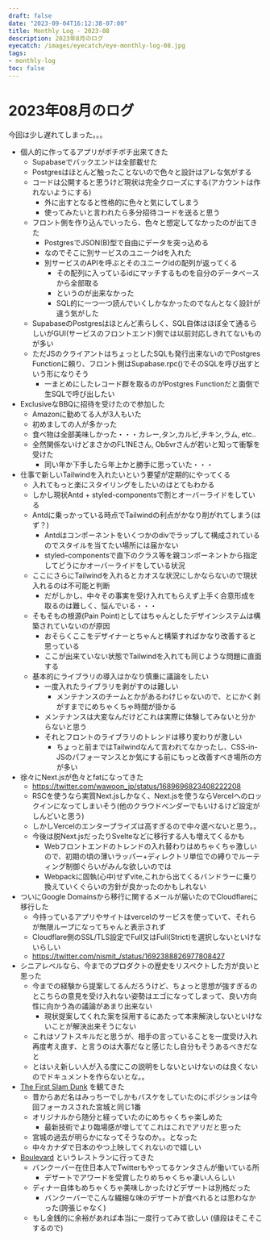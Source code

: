 ```yaml
---
draft: false
date: "2023-09-04T16:12:38-07:00"
title: Monthly Log - 2023-08
description: 2023年8月のログ
eyecatch: /images/eyecatch/eye-monthly-log-08.jpg
tags:
- monthly-log
toc: false
---
```


# 2023年08月のログ

今回は少し遅れてしまった。。。

- 個人的に作ってるアプリがボチボチ出来てきた
    - Supabaseでバックエンドは全部載せた
    - Postgresはほとんど触ったことないので色々と設計はアレな気がする
    - コードは公開すると思うけど現状は完全クローズにする(アカウントは作れないようにする)
        - 外に出すとなると性格的に色々と気にしてしまう
        - 使ってみたいと言われたら多分招待コードを送ると思う
    - フロント側を作り込んでいったら、色々と想定してなかったのが出てきた
        - PostgresでJSON(B)型で自由にデータを突っ込める
        - なのでそこに別サービスのユニークidを入れた
        - 別サービスのAPIを呼ぶとそのユニークidの配列が返ってくる
            - その配列に入っているidにマッチするものを自分のデータベースから全部取る
            - というのが出来なかった
            - SQL的に一つ一つ読んでいくしかなかったのでなんとなく設計が違う気がした
    - SupabaseのPostgresはほとんど素らしく、SQL自体はほぼ全て通るらしいがGUI(サービスのフロントエンド)側では以前対応しきれてないものが多い
    - ただJSのクライアントはちょっとしたSQLも発行出来ないのでPostgres Functionに頼り、フロント側はSupabase.rpc()でそのSQLを呼び出すという形になりそう
        - 一まとめにしたレコード群を取るのがPostgres Functionだと面倒で生SQLで呼び出したい
- ExclusiveなBBQに招待を受けたので参加した
    - Amazonに勤めてる人が3人もいた
    - 初めましての人が多かった
    - 食べ物は全部美味しかった・・・カレー,タン,カルビ,チキン,ラム, etc..
    - 全然関係ないけどまさかのFL1NEさん, Ob5vrさんが若いと知って衝撃を受けた
        - 同い年か下手したら年上かと勝手に思っていた・・・
- 仕事で新しいTailwindを入れたいという要望が定期的にやってくる
    - 入れてもっと楽にスタイリングをしたいのはとてもわかる
    - しかし現状Antd + styled-componentsで割とオーバーライドをしている
    - Antdに乗っかっている時点でTailwindの利点がかなり削がれてしまう(はず？)
        - Antdはコンポーネントをいくつかのdivでラップして構成されているのでスタイルを当てたい場所には届かない
        - styled-componentsで直下のクラス等を親コンポーネントから指定してどうにかオーバーライドをしている状況
    - ここにさらにTailwindを入れるとカオスな状況にしかならないので現状入れるのは不可能と判断
        - だがしかし、中々その事実を受け入れてもらえず上手く合意形成を取るのは難しく、悩んでいる・・・
    - そもそもの根源(Pain Point)としてはちゃんとしたデザインシステムは構築されていないのが原因
        - おそらくここをデザイナーとちゃんと構築すればかなり改善すると思っている
        - ここが出来ていない状態でTailwindを入れても同じような問題に直面する
    - 基本的にライブラリの導入はかなり慎重に議論をしたい
        - 一度入れたライブラリを剥がすのは難しい
            - メンテナンスのチームとかがあるわけじゃないので、とにかく剥がすまでにめちゃくちゃ時間が掛かる
        - メンテナンスは大変なんだけどこれは実際に体験してみないと分からないと思う
        - それとフロントのライブラリのトレンドは移り変わりが激しい
            - ちょっと前まではTailwindなんて言われてなかったし、CSS-in-JSのパフォーマンスとか気にする前にもっと改善すべき場所の方が多い
- 徐々にNext.jsが色々とfatになってきた
    - https://twitter.com/wawoon_jp/status/1689696823408222208
    - RSCを使うなら実質Next.jsしかなく、Next.jsを使うならVercelへのロックインになってしまいそう(他のクラウドベンダーでもいけるけど設定がしんどいと思う)
    - しかしVercelのエンタープライズは高すぎるので中々選べないと思う。。
    - 今後は脱Next.jsだったりSvelteなどに移行する人も増えてくるかも
        - Webフロントエンドのトレンドの入れ替わりはめちゃくちゃ激しいので、初期の頃の薄いラッパー+ディレクトリ単位での縛りでルーティング制御ぐらいがみんな欲しいのでは
        - Webpackに固執(心中)せずvite,これから出てくるバンドラーに乗り換えていくぐらいの方針が良かったのかもしれない
- ついにGoogle Domainsから移行に関するメールが届いたのでCloudflareに移行した
    - 今持っているアプリやサイトはvercelのサービスを使っていて、それらが無限ループになってちゃんと表示されず
    - Cloudflare側のSSL/TLS設定でFull又はFull(Strict)を選択しないといけないらしい
    - https://twitter.com/nismit_/status/1692388826977808427
- シニアレベルなら、今までのプロダクトの歴史をリスペクトした方が良いと思った
    - 今までの経験から提案してるんだろうけど、ちょっと思想が強すぎるのとこちらの意見を受け入れない姿勢はエゴになってしまって、良い方向性に向かう為の議論があまり出来ない
        - 現状提案してくれた案を採用するにあたって本来解決しないといけないことが解決出来そうにない
    - これはソフトスキルだと思うが、相手の言っていることを一度受け入れ再度考え直す、と言うのは大事だなと感じたし自分もそうあるべきだなと
    - とはいえ新しい人が入る度にこの説明をしないといけないのは良くないのでドキュメントを作らないとな。。
- [The First Slam Dunk](https://www.imdb.com/title/tt15242330/) を観てきた
    - 昔からあだ名はみっちーでしかもバスケをしていたのにポジションは今回フォーカスされた宮城と同じ1番
    - オリジナルから随分と経っていたのにめちゃくちゃ楽しめた
        - 最新技術でより臨場感が増しててこれはこれでアリだと思った
    - 宮城の過去が明らかになってそうなのか。。となった
    - 中々カナダで日本のやつ上映してくれないので嬉しい
- [Boulevard](https://boulevardvancouver.ca/) というレストランに行ってきた
    - バンクーバー在住日本人でTwitterもやってるケンタさんが働いている所
        - デザートでアワードを受賞したりめちゃくちゃ凄い人らしい
    - ディナー自体もめちゃくちゃ美味しかったけどデザートは別格だった
        - バンクーバーでこんな繊細な味のデザートが食べれるとは思わなかった(誇張じゃなく)
    - もし金銭的に余裕があれば本当に一度行ってみて欲しい (値段はそこそこするので)
